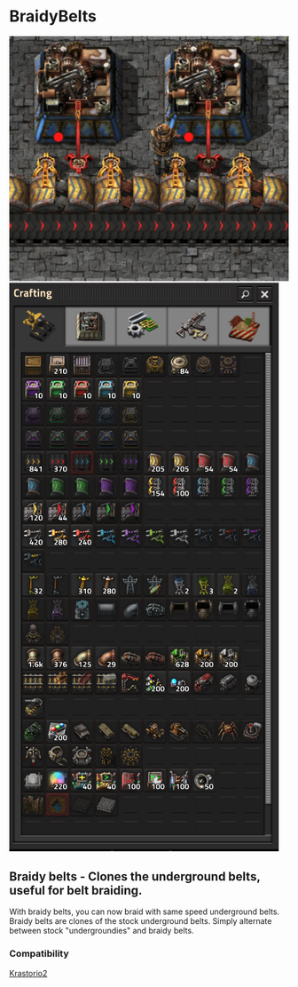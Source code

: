 # BraidyBelts
 
![Braidy belts](/braiding.png)
![Crafting](/crafting.png)

## Braidy belts - Clones the underground belts, useful for belt braiding.

With braidy belts, you can now braid with same speed underground belts.
Braidy belts are clones of the stock underground belts. Simply alternate between stock "undergroundies" and braidy belts.

### Compatibility

[Krastorio2](https://mods.factorio.com/mod/Krastorio2)  
